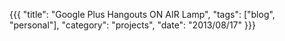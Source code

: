 ﻿{{{
  "title": "Google Plus Hangouts ON AIR Lamp",
  "tags": ["blog", "personal"],
  "category": "projects",
  "date": "2013/08/17"
}}}